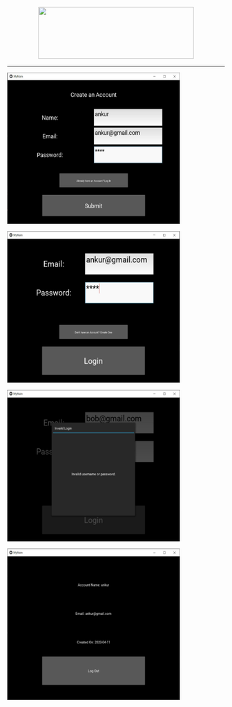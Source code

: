 <p align="center"><img width="360" height="120" src="https://bradfortner.files.wordpress.com/2017/09/kivy.jpg?w=584"</p>

---

<p><img width="400" height="350" src="https://github.com/ankur715/GUI/blob/master/Kivy/imgs/ankur%20create.JPG"</p>
  
<p><img width="400" height="350" src="https://github.com/ankur715/GUI/blob/master/Kivy/imgs/ankur%20login.JPG"</p>
  
<p><img width="400" height="350" src="https://github.com/ankur715/GUI/blob/master/Kivy/imgs/invalid.JPG"</p>
  
<p><img width="400" height="350" src="https://github.com/ankur715/GUI/blob/master/Kivy/imgs/ankur%20logincorrect.JPG"</p>
